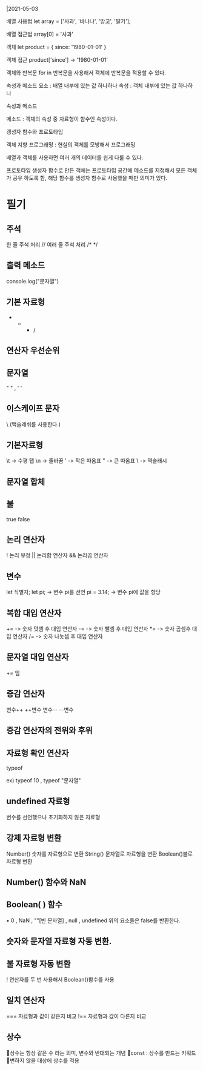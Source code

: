 |2021-05-03

배열 사용법
let array = ['사과', '바나나', '망고', '딸기'];

배열 접근법
array[0] = '사과'

객체
let product = { 
 since: '1980-01-01'
}

객체 접근
product['since'] -> '1980-01-01'

객체와 반복문
for in 반복문을 사용해서 객체에 반복문을 적용할 수 있다.

속성과 메소드
요소 : 배열 내부에 있는 값 하나하나
속성 : 객체 내부에 있는 값 하나하나

속성과 메소드

메소드 : 객체의 속성 중 자료형이 함수인 속성이다.

갱성자 함수와 프로토타입

객체 지향 프로그래밍 : 현실의 객체를 모방해서 프로그래밍

배열과 객체를 사용하면 여러 개의 데이터를 쉽게 다룰 수 있다.


프로토타입
생성자 함수로 만든 객체는 프로토타입 공간에 메소드를 지정해서 모든 객체가 공유 하도록 함, 해당 함수를 생성자 함수로 사용했을 때만 의미가 있다.

# 필기

## 주석
한 줄 주석 처리 //
여러 줄 주석 처리 /* */


## 출력 메소드
console.log("문자열")

## 기본 자료형
+ - * /

## 연산자 우선순위

## 문자열
" " , ' ' 

## 이스케이프 문자
\ (백슬레쉬를 사용한다.)


## 기본자료형
\t -> 수평 탭
\n -> 줄바꿈
\' -> 작은 따옴표
\" -> 큰 따옴표
\\ -> 역슬래시

## 문자열 합체

## 불
true false

## 논리 연산자
! 논리 부정
|| 논리합 연산자
&& 논리곱 연산자

## 변수 
 let 식별자;
  let pi; -> 변수 pi를 선언
      pi = 3.14; -> 변수 pi에 값을 항당
      
## 복합 대입 연산자
+= -> 숫자 덧셈 후 대입 연산자
-= -> 숫자 뺄셈 후 대입 연산자
*= -> 숫자 곱셈후 대입 연산자
/= -> 숫자 나눗셈 후 대입 연산자

## 문자열 대입 연산자
+= 임

## 증감 연산자
변수++
++변수
변수--
--변수

## 증감 연산자의 전위와 후위

## 자료형 확인 연산자
typeof 

ex) typeof 10 , typeof "문자열"

## undefined 자료형
변수를 선언했으나 초기화하지 않은 자료형


## 강제 자료형 변환

Number() 숫자를 자료형으로 변환
String() 문자열로 자료형을 변환
Boolean()불로 자료형 변환

## Number() 함수와 NaN

## Boolean( ) 함수
• 0 , NaN , ""[빈 문자열] , null , undefined
위의 요소들은 false를 반환한다.

## 숫자와 문자열 자료형 자동 변환.

## 불 자료형 자동 변환
! 연산자를 두 번 사용해서 Boolean()함수를 사용

## 일치 연산자
=== 자료형과 값이 같은지 비교
!== 자료형과 값이 다른지 비교

## 상수
🤦‍상수는 항상 같은 수 라는 의미, 변수와 반대되는 개념
🤦‍const : 상수를 만드는 키워드
🤦‍변하지 않을 대상에 상수를 적용
















